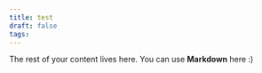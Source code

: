 ```yaml
---
title: test
draft: false
tags:
---
```

 
The rest of your content lives here. You can use **Markdown** here :)